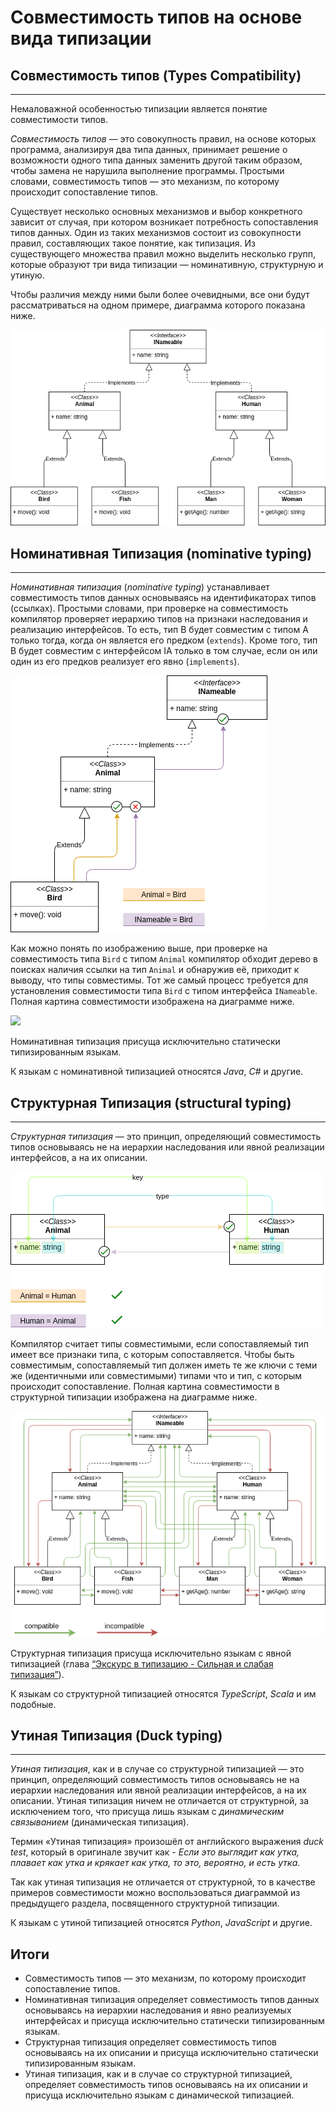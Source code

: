 # Совместимость типов на основе вида типизации
## Совместимость типов (Types Compatibility)
________________

Немаловажной особенностью типизации является понятие совместимости типов.

*Совместимость типов* — это совокупность правил, на основе которых программа, анализируя два типа данных, принимает решение о возможности одного типа данных заменить другой таким образом, чтобы замена не нарушила выполнение программы. Простыми словами, совместимость типов — это механизм, по которому происходит сопоставление типов.

Существует несколько основных механизмов и выбор конкретного зависит от случая, при котором возникает потребность сопоставления типов данных. Один из таких механизмов состоит из совокупности правил, составляющих такое понятие, как типизация. Из существующего множества правил можно выделить несколько групп, которые образуют три вида типизации — номинативную, структурную и утиную.

Чтобы различия между ними были более очевидными, все они будут рассматриваться на одном примере, диаграмма которого показана ниже.

![](./images/nominative-types-shared.png)


## Номинативная Типизация (nominative typing)
________________

*Номинативная типизация* (*nominative typing*) устанавливает совместимость типов данных основываясь на идентификаторах типов (ссылках). Простыми словами, при проверке на совместимость компилятор проверяет иерархию типов на признаки наследования и реализацию интерфейсов. То есть, тип B будет совместим с типом A только тогда, когда он является его предком (`extends`). Кроме того, тип B будет совместим с интерфейсом IA только в том случае, если он или один из его предков реализует его явно (`implements`).

![](./images/nominative-types-nominative-principle.png)

Как можно понять по изображению выше, при проверке на совместимость типа `Bird` с типом `Animal` компилятор обходит дерево в поисках наличия ссылки на тип `Animal` и обнаружив её, приходит к выводу, что типы совместимы. Тот же самый процесс требуется для установления совместимости типа `Bird` с типом интерфейса `INameable`. Полная картина совместимости изображена на диаграмме ниже.

![](/book/images/type-system/nominative-types-nominative-compatible.png)

Номинативная типизация присуща исключительно статически типизированным языкам.

К языкам с номинативной типизацией относятся *Java*, *C#* и другие.


## Структурная Типизация (structural typing)
________________

*Структурная типизация* — это принцип, определяющий совместимость типов основываясь не на иерархии наследования или явной реализации интерфейсов, а на их описании.

![](./images/nominative-types-structural-principle.png)

Компилятор считает типы совместимыми, если сопоставляемый тип имеет все признаки типа, с которым сопоставляется. Чтобы быть совместимым, сопоставляемый тип должен иметь те же ключи с теми же (идентичными или совместимыми) типами что и тип, с которым происходит сопоставление. Полная картина совместимости в структурной типизации изображена на диаграмме ниже.

![](./images/nominative-types-structural-compatible.png)

Структурная типизация присуща исключительно языкам с явной типизацией (глава [“Экскурс в типизацию - Сильная и слабая типизация”](../007.(Экскурс%20в%20типизацию)%20Сильная%20и%20слабая%20типизация)).

К языкам со структурной типизацией относятся *TypeScript*, *Scala* и им подобные.


## Утиная Типизация (Duck typing)
________________

*Утиная типизация*, как и в случае со структурной типизацией — это принцип, определяющий совместимость типов основываясь не на иерархии наследования или явной реализации интерфейсов, а на их описании. Утиная типизация ничем не отличается от структурной, за исключением того, что присуща лишь языкам с *динамическим связыванием* (динамическая типизация).

Термин «Утиная типизация» произошёл от английского выражения *duck test*, который в оригинале звучит как -
*Если это выглядит как утка, плавает как утка и крякает как утка, то это, вероятно, и есть утка*.

Так как утиная типизация не отличается от структурной, то в качестве примеров совместимости можно воспользоваться диаграммой из предыдущего раздела, посвященного структурной типизации.

К языкам с утиной типизацией относятся *Python*, *JavaScript* и другие.


## Итоги

- Совместимость типов — это механизм, по которому происходит сопоставление типов.
- Номинативная типизация определяет совместимость типов данных основываясь на иерархии наследования и явно реализуемых интерфейсах и присуща исключительно статически типизированным языкам.
- Структурная типизация определяет совместимость типов основываясь на их описании и присуща исключительно статически типизированным языкам.
- Утиная типизация, как и в случае со структурной типизацией, определяет совместимость типов основываясь на их описании и присуща исключительно языкам с динамической типизацией.
